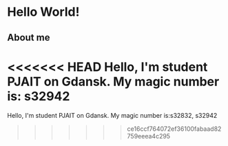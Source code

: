 # Hello World!
## About me
<<<<<<< HEAD
Hello, I'm student PJAIT on Gdansk. My magic number is: s32942
=======
Hello, I'm student PJAIT on Gdansk. My magic number is:s32832, s32942
>>>>>>> ce16ccf764072ef36100fabaad82759eeea4c295
